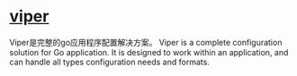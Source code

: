 # [viper](https://github.com/spf13/viper)
Viper是完整的go应用程序配置解决方案。
Viper is a complete configuration solution for Go application. It is designed to work within an application,
and can handle all types configuration needs and formats.